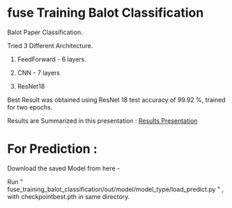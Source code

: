 # fuse Training Balot Classification

Balot Paper Classification.

Tried 3 Different Architecture.

1. FeedForward - 6 layers.

2. CNN - 7 layers 

3. ResNet18

Best Result was obtained using ResNet 18 test accuracy of 99.92 %, trained for two epochs.

Results are Summarized in this presentation : [Results Presentation](https://docs.google.com/presentation/d/1NMILVamP5lZrXM_Bpj1k-pMxski7NXC-Zz2LvRPVcVM/edit#slide=id.g806adcd27f_0_89)
# For Prediction :

Download the saved Model from here - 

Run " fuse_training_balot_classification/out/model/model_type/load_predict.py " , with checkpointbest.pth in same directory.
